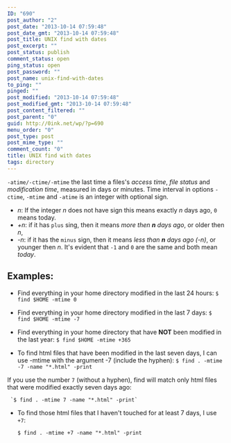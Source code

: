 ```yaml
---
ID: "690"
post_author: "2"
post_date: "2013-10-14 07:59:48"
post_date_gmt: "2013-10-14 07:59:48"
post_title: UNIX find with dates
post_excerpt: ""
post_status: publish
comment_status: open
ping_status: open
post_password: ""
post_name: unix-find-with-dates
to_ping: ""
pinged: ""
post_modified: "2013-10-14 07:59:48"
post_modified_gmt: "2013-10-14 07:59:48"
post_content_filtered: ""
post_parent: "0"
guid: http://0ink.net/wp/?p=690
menu_order: "0"
post_type: post
post_mime_type: ""
comment_count: "0"
title: UNIX find with dates
tags: directory
---
```


`-atime/-ctime/-mtime` the last time a files's _access time_, _file status_ and _modification time_, measured in days or minutes. Time interval in options `-ctime`, `-mtime` and `-atime` is an integer with optional sign.

*   _n_: If the integer _n_ does not have sign this means exactly _n_ days ago, `0` means today.
*   _+n_: if it has `plus` sing, then it means _more then **n** days ago_, or older then _n_,
*   _-n_: if it has the `minus` sign, then it means _less than **n** days ago (-n)_, or younger then _n_. It's evident that `-1` and `0` are the same and both mean _today_.

## Examples:

*   Find everything in your home directory modified in the last 24 hours: `$ find $HOME -mtime 0`
    
*   Find everything in your home directory modified in the last 7 days: `$ find $HOME -mtime -7`
    
*   Find everything in your home directory that have **NOT** been modified in the last year: `$ find $HOME -mtime +365`
    
*   To find html files that have been modified in the last seven days, I can use -mtime with the argument -7 (include the hyphen): `$ find . -mtime -7 -name "*.html" -print`
    

If you use the number `7` (without a hyphen), find will match only html files that were modified exactly seven days ago:

```
 `$ find . -mtime 7 -name "*.html" -print`

```

*   To find those html files that I haven't touched for at least 7 days, I use `+7`:
    
    `$ find . -mtime +7 -name "*.html" -print`
